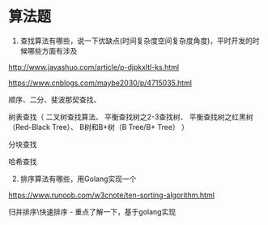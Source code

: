 # 算法题

1. 查找算法有哪些，说一下优缺点(时间复杂度空间复杂度角度)，平时开发的时候哪些方面有涉及

http://www.javashuo.com/article/p-djpkxltl-ks.html

https://www.cnblogs.com/maybe2030/p/4715035.html

顺序、二分、斐波那契查找、

树表查找（
    二叉树查找算法、
    平衡查找树之2-3查找树、
    平衡查找树之红黑树（Red-Black Tree）、
    B树和B+树（B Tree/B+ Tree）
）

分块查找

哈希查找


2. 排序算法有哪些，用Golang实现一个

https://www.runoob.com/w3cnote/ten-sorting-algorithm.html

归并排序\快速排序  - 重点了解一下，基于golang实现

